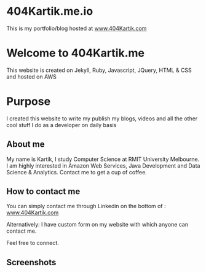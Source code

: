 # 404Kartik.me.io
This is my portfolio/blog hosted at www.404Kartik.com
# Welcome to 404Kartik.me

This website is created on Jekyll, Ruby, Javascript, JQuery, HTML & CSS and hosted on AWS


# Purpose
I created this website to write my publish my blogs, videos and all the other cool stuff I do as a developer on daily basis

## About me
My name is Kartik, I study Computer Science at RMIT University Melbourne.
I am highly interested in Amazon Web Services, Java Development and Data Science & Analytics.
Contact me to get a cup of coffee.



## How to contact me

You can simply contact me through Linkedin on the bottom of : www.404Kartik.com

Alternatively:
I have custom form on my website with which anyone can contact me.

Feel free to connect.

## Screenshots
